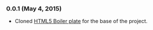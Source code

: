 ### 0.0.1 (May 4, 2015)

* Cloned [HTML5 Boiler plate](https://github.com/h5bp/html5-boilerplate/) for
  the base of the project.